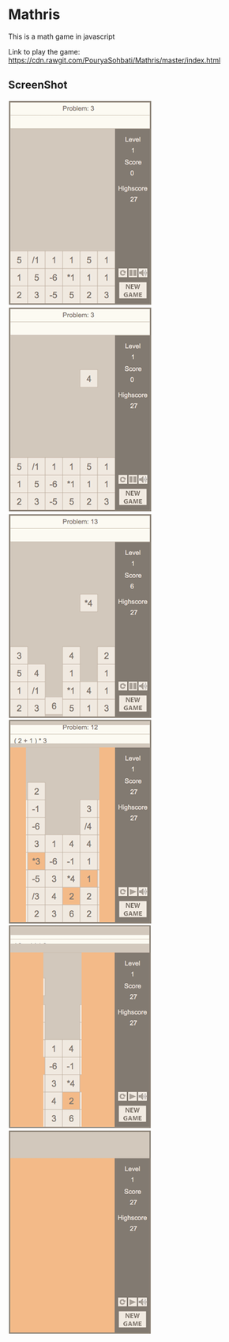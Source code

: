 # Mathris
This is a math game in javascript


Link to play the game: https://cdn.rawgit.com/PouryaSohbati/Mathris/master/index.html


ScreenShot
----------

![ScreenShot1](screenshots/screenshot1.png)
![ScreenShot2](screenshots/screenshot2.png)
![ScreenShot3](screenshots/screenshot3.png)
![ScreenShot4](screenshots/screenshot4.png)
![ScreenShot5](screenshots/screenshot5.png)
![ScreenShot6](screenshots/screenshot6.png)

